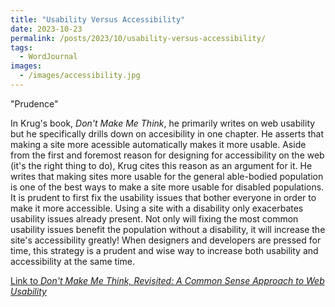 ```yaml
---
title: "Usability Versus Accessibility"
date: 2023-10-23
permalink: /posts/2023/10/usability-versus-accessibility/
tags:
  - WordJournal
images:
  - /images/accessibility.jpg
---
```


"Prudence"

In Krug's book, _Don't Make Me Think_, he primarily writes on web usability but he specifically drills down on accesibility in one chapter. He asserts that making a site more acessible automatically makes it more usable. Aside from the first and foremost reason for designing for accessibility on the web (it's the right thing to do), Krug cites this reason as an argument for it. He writes that making sites more usable for the general able-bodied population is one of the best ways to make a site more usable for disabled populations. It is prudent to first fix the usability issues that bother everyone in order to make it more accessible. Using a site with a disability only exacerbates usability issues already present. Not only will fixing the most common usability issues benefit the population without a disability, it will increase the site's accessibility greatly! When designers and developers are pressed for time, this strategy is a prudent and wise way to increase both usability and accessibility at the same time.

[Link to _Don't Make Me Think, Revisited: A Common Sense Approach to Web Usability_](https://www.amazon.com/Dont-Make-Think-Revisited-Usability/dp/0321965515/ref=sr_1_1?crid=2WTXEL380MCYF&keywords=dont+make+me+think+steve+krug&qid=1693977266&sprefix=dont+make+me+think%2Caps%2C169&sr=8-1)
